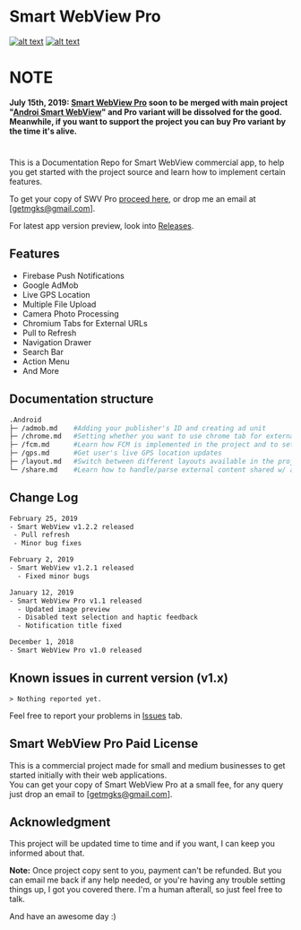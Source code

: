 # Smart WebView Pro

[![alt text](https://img.shields.io/badge/version-1.x-orange.svg "SWV Pro v1.x")](https://github.com/voinsource/SmartWebView-Pro) [![alt text](https://img.shields.io/badge/purchase-SWV%20Pro-brightgreen.svg "Get SWV Pro")](https://voinsource.github.io/SmartWebView-Pro/)


# NOTE

**July 15th, 2019: [Smart WebView Pro](https://github.com/voinsource/SmartWebView-Pro) soon to be merged with main project "[Androi Smart WebView](https://github.com/mgks/Android-SmartWebView)" and Pro variant will be dissolved for the good. Meanwhile, if you want to support the project you can buy Pro variant by the time it's alive.** 

#
This is a Documentation Repo for Smart WebView commercial app, to help you get started with the project source and learn how to implement certain features.<br>

To get your copy of SWV Pro [proceed here](https://voinsource.github.io/SmartWebView-Pro/), or drop me an email at [getmgks@gmail.com].

For latest app version preview, look into [Releases](https://github.com/voinsource/SmartWebView-Pro/releases).

## Features
* Firebase Push Notifications
* Google AdMob
* Live GPS Location
* Multiple File Upload
* Camera Photo Processing
* Chromium Tabs for External URLs
* Pull to Refresh
* Navigation Drawer
* Search Bar
* Action Menu
* And More

## Documentation structure
```bash
.Android
├─ /admob.md    #Adding your publisher's ID and creating ad unit
├─ /chrome.md   #Setting whether you want to use chrome tab for external users or default browsers
├─ /fcm.md      #Learn how FCM is implemented in the project and to set it up for your server script
├─ /gps.md      #Get user's live GPS location updates
├─ /layout.md   #Switch between different layouts available in the project w/ accordance to your requirement
└─ /share.md    #Learn how to handle/parse external content shared w/ app
```

## Change Log
```bash
February 25, 2019
- Smart WebView v1.2.2 released
 - Pull refresh
 - Minor bug fixes

February 2, 2019
- Smart WebView v1.2.1 released
  - Fixed minor bugs

January 12, 2019
- Smart WebView Pro v1.1 released
  - Updated image preview
  - Disabled text selection and haptic feedback
  - Notification title fixed

December 1, 2018
- Smart WebView Pro v1.0 released
```

## Known issues in current version (v1.x)
```
> Nothing reported yet.
```
Feel free to report your problems in [Issues](https://github.com/voinsource/SmartWebView-Pro/issues) tab.

## Smart WebView Pro Paid License
This is a commercial project made for small and medium businesses to get started initially with their web applications.<br>
You can get your copy of Smart WebView Pro at a small fee, for any query just drop an email to [getmgks@gmail.com].

## Acknowledgment
This project will be updated time to time and if you want, I can keep you informed about that.

**Note:** Once project copy sent to you, payment can't be refunded. But you can email me back if any help needed, or you're having any trouble setting things up, I got you covered there. I'm a human afterall, so just feel free to talk.

And have an awesome day :)
